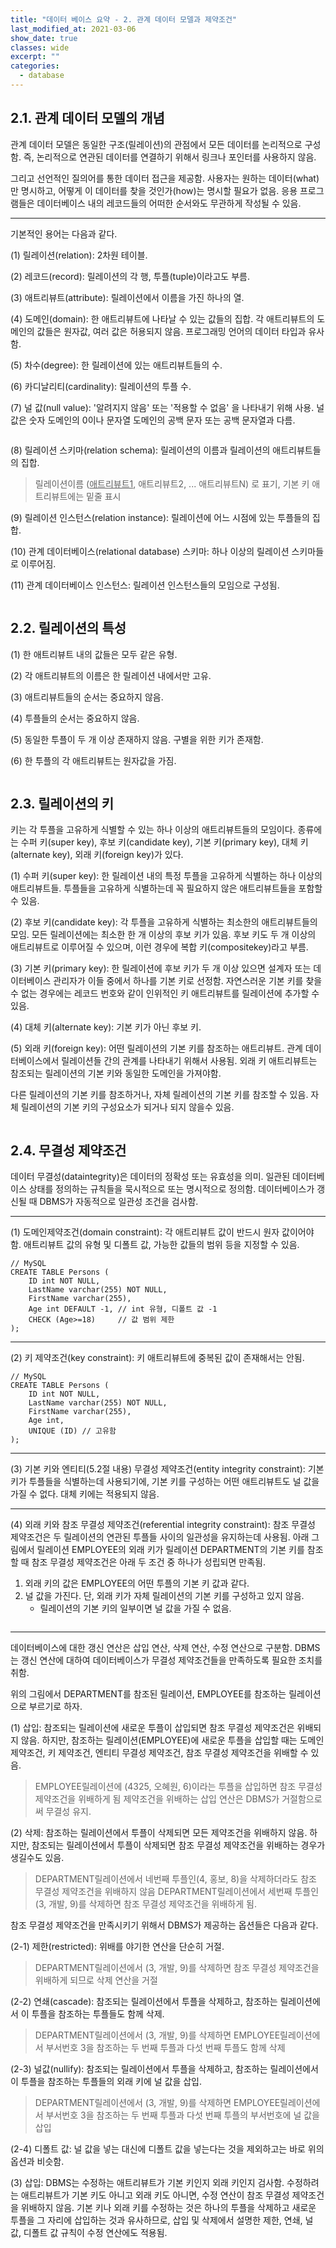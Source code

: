 ```yaml
---
title: "데이터 베이스 요약 - 2. 관계 데이터 모델과 제약조건"
last_modified_at: 2021-03-06
show_date: true
classes: wide
excerpt: ""
categories:
  - database
---
```


## 2.1. 관계 데이터 모델의 개념
관계 데이터 모델은 동일한 구조(릴레이션)의 관점에서 모든 데이터를 논리적으로 구성함. 
즉, 논리적으로 연관된 데이터를 연결하기 위해서 링크나 포인터를 사용하지 않음. 

그리고 선언적인 질의어를 통한 데이터 접근을 제공함. 
사용자는 원하는 데이터(what)만 명시하고, 어떻게 이 데이터를 찾을 것인가(how)는 명시할 필요가 없음. 
응용 프로그램들은 데이터베이스 내의 레코드들의 어떠한 순서와도 무관하게 작성될 수 있음. 

---

기본적인 용어는 다음과 같다. 

(1) 릴레이션(relation): 2차원 테이블. 

(2) 레코드(record): 릴레이션의 각 행, 투플(tuple)이라고도 부름. 

(3) 애트리뷰트(attribute): 릴레이션에서 이름을 가진 하나의 열. 

(4) 도메인(domain): 한 애트리뷰트에 나타날 수 있는 값들의 집합. 
각 애트리뷰트의 도메인의 값들은 원자값, 여러 값은 허용되지 않음. 
프로그래밍 언어의 데이터 타입과 유사함. 

(5) 차수(degree): 한 릴레이션에 있는 애트리뷰트들의 수. 

(6) 카디날리티(cardinality): 릴레이션의 투플 수. 

(7) 널 값(null value): '알려지지 않음' 또는 '적용할 수 없음' 을 나타내기 위해 사용. 
널 값은 숫자 도메인의 0이나 문자열 도메인의 공백 문자 또는 공백 문자열과 다름. 

<figure style="width: 400px" class="align-center">
 	<img src="{{ '/assets/img/2021-03-06-database_system_2/1.png' }}" alt=""> 
</figure> 

(8) 릴레이션 스키마(relation schema): 릴레이션의 이름과 릴레이션의 애트리뷰트들의 집합. 
> 릴레이션이름 (<u>애트리뷰트1</u>, 애트리뷰트2, ... 애트리뷰트N) 로 표기, 기본 키 애트리뷰트에는 밑줄 표시

(9) 릴레이션 인스턴스(relation instance): 릴레이션에 어느 시점에 있는 투플들의 집합. 

(10) 관계 데이터베이스(relational database) 스키마: 하나 이상의 릴레이션 스키마들로 이루어짐. 

(11) 관계 데이터베이스 인스턴스: 릴레이션 인스턴스들의 모임으로 구성됨. 

<figure style="width: 400px" class="align-center">
 	<img src="{{ '/assets/img/2021-03-06-database_system_2/2.png' }}" alt=""> 
</figure> 

## 2.2. 릴레이션의 특성
(1) 한 애트리뷰트 내의 값들은 모두 같은 유형. 

(2) 각 애트리뷰트의 이름은 한 릴레이션 내에서만 고유. 

(3) 애트리뷰트들의 순서는 중요하지 않음. 

(4) 투플들의 순서는 중요하지 않음. 

(5) 동일한 투플이 두 개 이상 존재하지 않음. 구별을 위한 키가 존재함. 

(6) 한 투플의 각 애트리뷰트는 원자값을 가짐. 

<figure style="width: 400px" class="align-center">
 	<img src="{{ '/assets/img/2021-03-06-database_system_2/3.png' }}" alt=""> 
</figure> 

## 2.3. 릴레이션의 키
키는 각 투플을 고유하게 식별할 수 있는 하나 이상의 애트리뷰트들의 모임이다. 
종류에는 수퍼 키(super key), 후보 키(candidate key), 기본 키(primary key), 대체 키(alternate key), 외래 키(foreign key)가 있다. 

(1) 수퍼 키(super key): 한 릴레이션 내의 특정 투플을 고유하게 식별하는 하나 이상의 애트리뷰트들. 
투플들을 고유하게 식별하는데 꼭 필요하지 않은 애트리뷰트들을 포함할 수 있음. 

(2) 후보 키(candidate key): 각 투플을 고유하게 식별하는 최소한의 애트리뷰트들의 모임. 
모든 릴레이션에는 최소한 한 개 이상의 후보 키가 있음. 
후보 키도 두 개 이상의 애트리뷰트로 이루어질 수 있으며, 이런 경우에 복합 키(compositekey)라고 부름. 

(3) 기본 키(primary key): 한 릴레이션에 후보 키가 두 개 이상 있으면 설계자 또는 데이터베이스 관리자가 이들 중에서 하나를 기본 키로 선정함. 
자연스러운 기본 키를 찾을 수 없는 경우에는 레코드 번호와 같이 인위적인 키 애트리뷰트를 릴레이션에 추가할 수 있음. 

(4) 대체 키(alternate key): 기본 키가 아닌 후보 키.

(5) 외래 키(foreign key): 어떤 릴레이션의 기본 키를 참조하는 애트리뷰트. 
관계 데이터베이스에서 릴레이션들 간의 관계를 나타내기 위해서 사용됨. 
외래 키 애트리뷰트는 참조되는 릴레이션의 기본 키와 동일한 도메인을 가져야함. 

다른 릴레이션의 기본 키를 참조하거나, 자체 릴레이션의 기본 키를 참조할 수 있음. 
자체 릴레이션의 기본 키의 구성요소가 되거나 되지 않을수 있음. 

<figure style="width: 400px" class="align-center">
 	<img src="{{ '/assets/img/2021-03-06-database_system_2/4.png' }}" alt=""> 
</figure> 

## 2.4. 무결성 제약조건
데이터 무결성(dataintegrity)은 데이터의 정확성 또는 유효성을 의미. 
일관된 데이터베이스 상태를 정의하는 규칙들을 묵시적으로 또는 명시적으로 정의함. 
데이터베이스가 갱신될 때 DBMS가 자동적으로 일관성 조건을 검사함. 

---

(1) 도메인제약조건(domain constraint): 각 애트리뷰트 값이 반드시 원자 값이어야 함. 
애트리뷰트 값의 유형 및 디폴트 값, 가능한 값들의 범위 등을 지정할 수 있음. 

```console
// MySQL
CREATE TABLE Persons (
	ID int NOT NULL, 
	LastName varchar(255) NOT NULL, 
	FirstName varchar(255), 
	Age int DEFAULT -1,	// int 유형, 디폴트 값 -1
	CHECK (Age>=18)		// 값 범위 제한
);
```

---

(2) 키 제약조건(key constraint): 키 애트리뷰트에 중복된 값이 존재해서는 안됨. 
```console
// MySQL
CREATE TABLE Persons (
	ID int NOT NULL, 
	LastName varchar(255) NOT NULL, 
	FirstName varchar(255), 
	Age int, 
	UNIQUE (ID) // 고유함
);
```

---

(3) 기본 키와 엔티티(5.2절 내용) 무결성 제약조건(entity integrity constraint): 기본 키가 투플들을 식별하는데 사용되기에, 기본 키를 구성하는 어떤 애트리뷰트도 널 값을 가질 수 없다. 
대체 키에는 적용되지 않음. 

---

(4) 외래 키와 참조 무결성 제약조건(referential integrity constraint): 참조 무결성 제약조건은 두 릴레이션의 연관된 투플들 사이의 일관성을 유지하는데 사용됨. 
아래 그림에서 릴레이션 EMPLOYEE의 외래 키가 릴레이션 DEPARTMENT의 기본 키를 참조할 때 참조 무결성 제약조건은 아래 두 조건 중 하나가 성립되면 만족됨. 
1. 외래 키의 값은 EMPLOYEE의 어떤 투플의 기본 키 값과 같다. 
2. 널 값을 가진다. 단, 외래 키가 자체 릴레이션의 기본 키를 구성하고 있지 않음. 
	- 릴레이션의 기본 키의 일부이면 널 값을 가질 수 없음.

<figure style="width: 400px" class="align-center">
 	<img src="{{ '/assets/img/2021-03-06-database_system_2/5.png' }}" alt=""> 
</figure> 

---

데이터베이스에 대한 갱신 연산은 삽입 연산, 삭제 연산, 수정 연산으로 구분함. 
DBMS는 갱신 연산에 대하여 데이터베이스가 무결성 제약조건들을 만족하도록 필요한 조치를 취함. 

위의 그림에서 DEPARTMENT를 참조된 릴레이션, EMPLOYEE를 참조하는 릴레이션으로 부르기로 하자. 

(1) 삽입: 참조되는 릴레이션에 새로운 투플이 삽입되면 참조 무결성 제약조건은 위배되지 않음. 
하지만, 참조하는 릴레이션(EMPLOYEE)에 새로운 투플을 삽입할 때는 도메인 제약조건, 키 제약조건, 엔티티 무결성 제약조건, 참조 무결성 제약조건을 위배할 수 있음. 
> EMPLOYEE릴레이션에 (4325, 오혜원, 6)이라는 투플을 삽입하면 참조 무결성 제약조건을 위배하게 됨 
제약조건을 위배하는 삽입 연산은 DBMS가 거절함으로써 무결성 유지. 

(2) 삭제: 참조하는 릴레이션에서 투플이 삭제되면 모든 제약조건을 위배하지 않음. 
하지만, 참조되는 릴레이션에서 투플이 삭제되면 참조 무결성 제약조건을 위배하는 경우가 생길수도 있음. 
> DEPARTMENT릴레이션에서 네번째 투플인(4, 홍보, 8)을 삭제하더라도 참조 무결성 제약조건을 위배하지 않음 
> DEPARTMENT릴레이션에서 세번째 투플인(3, 개발, 9)를 삭제하면 참조 무결성 제약조건을 위배하게 됨. 

참조 무결성 제약조건을 만족시키기 위해서 DBMS가 제공하는 옵션들은 다음과 같다. 

(2-1) 제한(restricted): 위배를 야기한 연산을 단순히 거절. 
> DEPARTMENT릴레이션에서 (3, 개발, 9)를 삭제하면 참조 무결성 제약조건을 위배하게 되므로 삭제 연산을 거절 

(2-2) 연쇄(cascade): 참조되는 릴레이션에서 투플을 삭제하고, 참조하는 릴레이션에서 이 투플을 참조하는 투플들도 함께 삭제. 
> DEPARTMENT릴레이션에서 (3, 개발, 9)를 삭제하면 EMPLOYEE릴레이션에서 부서번호 3을 참조하는 두 번째 투플과 다섯 번째 투플도 함께 삭제 

(2-3) 널값(nullify): 참조되는 릴레이션에서 투플을 삭제하고, 참조하는 릴레이션에서 이 투플을 참조하는 투플들의 외래 키에 널 값을 삽입. 
> DEPARTMENT릴레이션에서 (3, 개발, 9)를 삭제하면 EMPLOYEE릴레이션에서 부서번호 3을 참조하는 두 번째 투플과 다섯 번째 투플의 부서번호에 널 값을 삽입 

(2-4) 디폴트 값: 널 값을 넣는 대신에 디폴트 값을 넣는다는 것을 제외하고는 바로 위의 옵션과 비슷함. 

(3) 삽입: DBMS는 수정하는 애트리뷰트가 기본 키인지 외래 키인지 검사함. 
수정하려는 애트리뷰트가 기본 키도 아니고 외래 키도 아니면, 수정 연산이 참조 무결성 제약조건을 위배하지 않음. 
기본 키나 외래 키를 수정하는 것은 하나의 투플을 삭제하고 새로운 투플을 그 자리에 삽입하는 것과 유사하므로, 삽입 및 삭제에서 설명한 제한, 연쇄, 널 값, 디폴트 값 규칙이 수정 연산에도 적용됨. 

